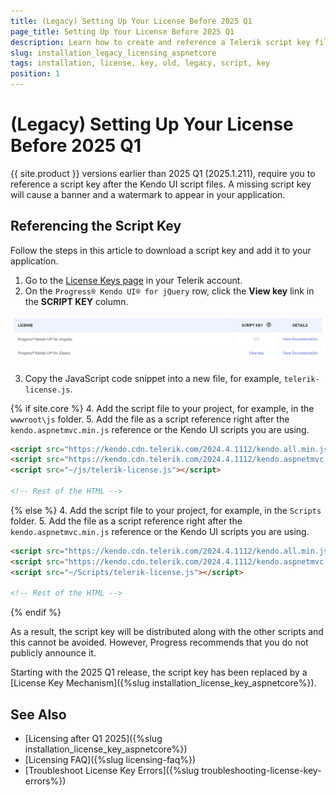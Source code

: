```yaml
---
title: (Legacy) Setting Up Your License Before 2025 Q1
page_title: Setting Up Your License Before 2025 Q1
description: Learn how to create and reference a Telerik script key file, which is required during application building and deployment for older versions of the product.
slug: installation_legacy_licensing_aspnetcore
tags: installation, license, key, old, legacy, script, key
position: 1
---
```


# (Legacy) Setting Up Your License Before 2025 Q1

{{ site.product }} versions earlier than 2025 Q1 (2025.1.211), require you to reference a script key after the Kendo UI script files. A missing script key will cause a banner and a watermark to appear in your application.

## Referencing the Script Key

Follow the steps in this article to download a script key and add it to your application.

1. Go to the [License Keys page](https://www.telerik.com/account/your-licenses/license-keys) in your Telerik account.
2. On the `Progress® Kendo UI® for jQuery` row, click the **View key** link in the **SCRIPT KEY** column.

![Get License Key](../images/get-license-key.png)

3.  Copy the JavaScript code snippet into a new file, for example, `telerik-license.js`.

{% if site.core %}
4. Add the script file to your project, for example, in the `wwwroot\js` folder.
5. Add the file as a script reference right after the `kendo.aspnetmvc.min.js` reference or the Kendo UI scripts you are using.

```html
<script src="https://kendo.cdn.telerik.com/2024.4.1112/kendo.all.min.js"></script>
<script src="https://kendo.cdn.telerik.com/2024.4.1112/kendo.aspnetmvc.min.js"></script>
<script src="~/js/telerik-license.js"></script>

<!-- Rest of the HTML -->
```
{% else %}
4. Add the script file to your project, for example, in the `Scripts` folder.
5. Add the file as a script reference right after the `kendo.aspnetmvc.min.js` reference or the Kendo UI scripts you are using.

```html
<script src="https://kendo.cdn.telerik.com/2024.4.1112/kendo.all.min.js"></script>
<script src="https://kendo.cdn.telerik.com/2024.4.1112/kendo.aspnetmvc.min.js"></script>
<script src="~/Scripts/telerik-license.js"></script>

<!-- Rest of the HTML -->
```
{% endif %}

As a result, the script key will be distributed along with the other scripts and this cannot be avoided. However, Progress recommends that you do not publicly announce it. 

Starting with the 2025 Q1 release, the script key has been replaced by a [License Key Mechanism]({%slug installation_license_key_aspnetcore%}). 

## See Also

* [Licensing after Q1 2025]({%slug installation_license_key_aspnetcore%})
* [Licensing FAQ]({%slug licensing-faq%})
* [Troubleshoot License Key Errors]({%slug troubleshooting-license-key-errors%})
